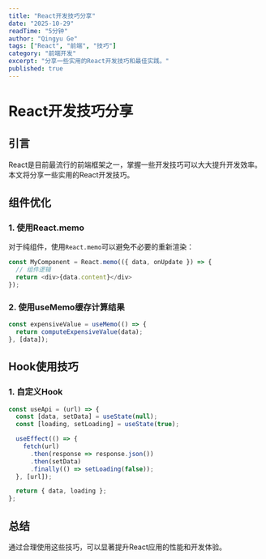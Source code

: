 ```yaml
---
title: "React开发技巧分享"
date: "2025-10-29"
readTime: "5分钟"
author: "Qingyu Ge"
tags: ["React", "前端", "技巧"]
category: "前端开发"
excerpt: "分享一些实用的React开发技巧和最佳实践。"
published: true
---
```


# React开发技巧分享

## 引言

React是目前最流行的前端框架之一，掌握一些开发技巧可以大大提升开发效率。本文将分享一些实用的React开发技巧。

## 组件优化

### 1. 使用React.memo

对于纯组件，使用`React.memo`可以避免不必要的重新渲染：

```javascript
const MyComponent = React.memo(({ data, onUpdate }) => {
  // 组件逻辑
  return <div>{data.content}</div>
});
```

### 2. 使用useMemo缓存计算结果

```javascript
const expensiveValue = useMemo(() => {
  return computeExpensiveValue(data);
}, [data]);
```

## Hook使用技巧

### 1. 自定义Hook

```javascript
const useApi = (url) => {
  const [data, setData] = useState(null);
  const [loading, setLoading] = useState(true);

  useEffect(() => {
    fetch(url)
      .then(response => response.json())
      .then(setData)
      .finally(() => setLoading(false));
  }, [url]);

  return { data, loading };
};
```

## 总结

通过合理使用这些技巧，可以显著提升React应用的性能和开发体验。